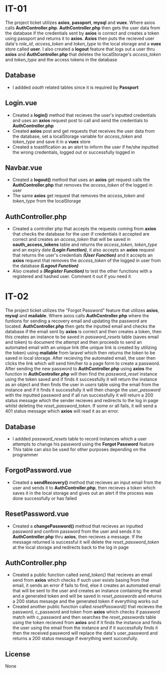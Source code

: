 # IT-01
The project ticket utilizes **axios**, **passport**, **mysql** and **vuex**. Where axios calls **AuthController.php**. **AuthController.php** then gets the user data from the database if the credentials sent by **axios** is correct and creates a token using passport and returns it to **axios**. **Axios** then puts the recieved user data's _role_id_, _access_token_ and _token_type_ to the local storage and a **vuex** store called **user**. I also created a **logout** feature that logs out a user thru **axios** and **AuthController.php** that deletes the localStorage's _access_token_ and _token_type_ and the access tokens in the database

## Database
- I addded _oauth_ related tables since it is required by **Passport**

## Login.vue

- Created a **login()** method that recieves the user's inputted credentials and uses an **axios** request post to call and send the credentials to **AuthController.php**
- Created **axios** post and get requests that receives the user data from the database, set a localStorage variable for _access_token_ and _token_type_ and save it in a **vuex** store
- Created a toastification as an alert to inform the user if he/she inputted the wrong credentials, logged out or successfully logged in

## Navbar.vue

- Created a **logout()** method that uses an **axios** get request calls the **AuthController.php** that removes the _access_token_ of the logged in user
- The same **axios** get request that removes the _access_token_ and _token_type_ from the localStorage

## AuthController.php 
- Created a controller php that accepts the requests coming from **axios** that checks the database for the user if credentials it accepted are correct and creates an _access_token_ that will be saved in **oauth_access_tokens** table and returns the _access_token_, _token_type_ and an expiry date **_(Login Function)_**, it also accepts an **axios** request that returns the user's credentials **_(User Function)_** and it accepts an **axios** request that removes the _access_token_ of the logged in user from the database **_(Logout Function)_**
- Also created a **_(Register Function)_** to test the other functions with a registered and hashed user. Comment it out if you need it

# IT-02
The project ticket utilizes the "Forgot Password" feature that utilizes **axios**, **mysql** and **mailable**. Where axios calls **AuthController.php** where the funtions for sending a recovery email and updating the password are located. **AuthController.php** then gets the inputted email and checks the database if the email sent by **axios** is correct and then creates a token, then this creates an instance to be saved in _password_resets_ table (saves email and token) to document the attempt and then proceeds to send an automated email with an unique link (the unique link is created by utilizing the token) using **mailable** from laravel which then returns the token to be saved in local storage. After recieving the automated email, the user then clicks the link which will send him/her to a page form to create a password. After sending the new password to **AuthController.php** using **axios** the function in **AuthController.php** will then find the _password_reset_ instance using the token saved and if finds it successfully it will return the instance as an object and then finds the user in _users_ table using the email from the instance and if it finds it successfully it will then change the _user_password_ with the inputted password and if all run successfully it will return a 200 status message which the sender recieves and redirects to the log in page whilst deleting the _reset_password_token_. If some or all fails, it will send a 401 status message which **axios** will read it as an error.

## Database
- I addded _password_resets_ table to record instances which a user attempts to change his password using the **Forgot Password** feature
- This table can also be used for other purposes depending on the programmer

## ForgotPassword.vue
- Created a **sendRecovery()** method that recieves an input email from the user and sends it to **AuthController.php**, then recieves a token which saves it in the local storage and gives out an alert if the process was done successfully or has failed

## ResetPassword.vue
- Created a **changePassword()** method that recieves an inputted password and confirm password from the user and sends it to **AuthController.php** thru **axios**, then recieves a message. If the message returned is successful it will delete the _reset_password_token_ at the local storage and redirects back to the log in page 

## AuthController.php
- Created a public function called _send_token()_ that recieves an email send from **axios** which checks if such user exists basing from that email, it sends an error if fails to find, else it creates an automated email that will be sent to the user and creates an instance containing the email and a generated token and will be saved in _reset_passwords_ and returns a 200 status mesasge and the generated token if everything works out
- Created another public function called _resetPassword()_ that recieves the password, c_password and token from **axios** which checks if password match with c_password and then searches the _reset_passwords_ table using the token recieved from **axios** and if it finds the instance and finds the user using the email from the instance and if it successfully finds it then the received password will replace the data's user_password and returns a 200 status message if everything went succesfully.

## License

None